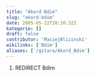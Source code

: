 ```yaml
---
title: "Akord Bdim"
slug: "akord-bdim"
date: 2005-05-22T20:10:32Z
kategorie: []
draft: false
contributor: 'MaciejBlizinski'
wikilinks: ['Bdim']
aliases: ['/gitara/Akord_Bdim']
---
```

1.  REDIRECT Bdim<!-- link nie odnosił się do niczego: 'Akord Bdim' ('content/Akord_Bdim.md') links to 'Bdim' ('content/Bdim.md') and that does not exist -->
